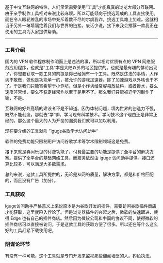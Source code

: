 基于中文互联网的特性，人们常常需要使用“工具”才能真真的浏览大部分互联网。由于亲手制作工具相对来说比较麻烦。所以可能倾向于挑选现成的工具直接使用。而在令人眼花缭乱的市场中充斥着数不尽的尔虞我诈，挑选工具难上加难。这就相当于另外一堵墙隔绝着我们与世界的链接。废话少说，接下来我会推荐一款我正在使用的工具为大家提供帮助。

---
### 工具介绍

国内的 VPN 软件程序制作明面上是违法的事，所以相对优质有点的 VPN 网络服务应用程序，也就是”工具“本是大陆以外的地区提供的。也就是最有趣的悖论出现了，你想要获取一款工具的前提是你已经拥有一个工具。既然是违法的事情，大作坊不敢做，做也是功能单一的，被允许的游戏加速器。除了加速游戏以外啥也干不了。于是我们只能寄希望于小作坊，但是小作坊经常容易放猛料，或者掺水，要么速度非常慢，要么不稳定经常炸以至于是用不了。那么我们只能被迫学习制作了嘛，不是。

互联网的好处高墙的建设者不是不知道。因为体制问题，墙内世界的创造力不强，既然不能创造，那就去”学“嘛，学习现有科学技术。学习技术这个理由还是非常正经的。那么这个最大的人为开凿的漏洞我们就可以加以利用。

现在要介绍的工具就叫 ”Iguge谷歌学术访问助手“

软件的免费功能只限制用户访问谷歌学术等学术限制领域这是免费。

接下来就是喜闻乐见的付费功能了，付费最主要的功能是提供了全平台的解决方案。提供了全平台的基础网络工具，而服务依然由 iguge 访问助手提供。接口还算比较多，可以满足大多数需求。

总的来说，这款工具所提供的，无论是从网络质量，解决方案，都是和价格匹配的，而且没有广告（加分）。

### 工具获取

iguge访问助手严格意义上来说原本是为谷歌开发的插件，需要访问谷歌插件商店才能获取，这里就陷入悖论了。但是浏览器插件的兴起之后，微软的快速跟进，使得 Edge 也有自己的插件商店。然后因为微软公司和中国的协议不同，使得微软的插件商店可以直接被访问。于是这款工具的获取方便了很多。所以还在等什么这么好的工具赶紧下载使用吧。

### 阴谋论环节

有没有一种可能，这个工具就是专门开发来监视那些翻阅墙壁的人。钓鱼执法。
